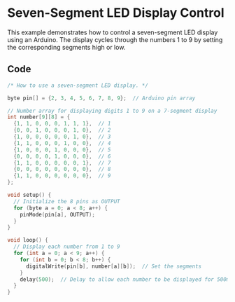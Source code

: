 # Seven-Segment LED Display Control

This example demonstrates how to control a seven-segment LED display using an Arduino. The display cycles through the numbers 1 to 9 by setting the corresponding segments high or low.

## Code

```cpp
/* How to use a seven-segment LED display. */

byte pin[] = {2, 3, 4, 5, 6, 7, 8, 9};  // Arduino pin array

// Number array for displaying digits 1 to 9 on a 7-segment display
int number[9][8] = {
  {1, 1, 0, 0, 0, 1, 1, 1},  // 1
  {0, 0, 1, 0, 0, 0, 1, 0},  // 2
  {1, 0, 0, 0, 0, 0, 1, 0},  // 3
  {1, 1, 0, 0, 0, 1, 0, 0},  // 4
  {1, 0, 0, 0, 1, 0, 0, 0},  // 5
  {0, 0, 0, 0, 1, 0, 0, 0},  // 6
  {1, 1, 0, 0, 0, 0, 0, 1},  // 7
  {0, 0, 0, 0, 0, 0, 0, 0},  // 8
  {1, 1, 0, 0, 0, 0, 0, 0},  // 9
};

void setup() {
  // Initialize the 8 pins as OUTPUT
  for (byte a = 0; a < 8; a++) {
    pinMode(pin[a], OUTPUT);
  }
}

void loop() {
  // Display each number from 1 to 9
  for (int a = 0; a < 9; a++) {
    for (int b = 0; b < 8; b++) {
      digitalWrite(pin[b], number[a][b]);  // Set the segments
    }
    delay(500);  // Delay to allow each number to be displayed for 500ms
  }
}
